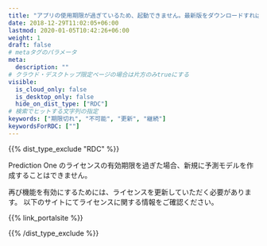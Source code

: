 ```yaml
---
title: "アプリの使用期限が過ぎているため、起動できません。最新版をダウンロードすれば、引き続き利用可能です。"
date: 2018-12-29T11:02:05+06:00
lastmod: 2020-01-05T10:42:26+06:00
weight: 1
draft: false
# metaタグのパラメータ
meta:
  description: ""
# クラウド・デスクトップ限定ページの場合は片方のみtrueにする
visible:
  is_cloud_only: false
  is_desktop_only: false
  hide_on_dist_type: ["RDC"]
# 検索でヒットする文字列の指定
keywords: ["期限切れ", "不可能", "更新", "継続"]
keywordsForRDC: [""]
---
```


{{% dist_type_exclude "RDC" %}}

Prediction One のライセンスの有効期限を過ぎた場合、新規に予測モデルを作成することはできません。

再び機能を有効にするためには、ライセンスを更新していただく必要があります。
以下のサイトにてライセンスに関する情報をご確認ください。

{{% link_portalsite %}}

{{% /dist_type_exclude %}}
